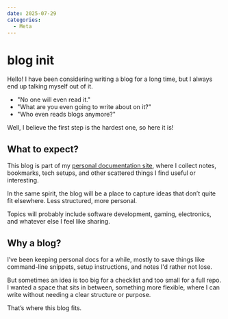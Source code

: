 ```yaml
---
date: 2025-07-29
categories:
  - Meta
---
```



# blog init

Hello! I have been considering writing a blog for a long time, but I always end up talking myself out of it.

- "No one will even read it."
- "What are you even going to write about on it?"
- "Who even reads blogs anymore?"

Well, I believe the first step is the hardest one, so here it is!

<!-- more -->

## What to expect?

This blog is part of my [personal documentation site](../../index.md), where I collect notes, bookmarks, tech setups, and other scattered things I find useful or interesting.

In the same spirit, the blog will be a place to capture ideas that don’t quite fit elsewhere. Less structured, more personal.

Topics will probably include software development, gaming, electronics, and whatever else I feel like sharing.

## Why a blog?

I’ve been keeping personal docs for a while, mostly to save things like command-line snippets, setup instructions, and notes I'd rather not lose.

But sometimes an idea is too big for a checklist and too small for a full repo. I wanted a space that sits in between, something more flexible, where I can write without needing a clear structure or purpose.

That’s where this blog fits.